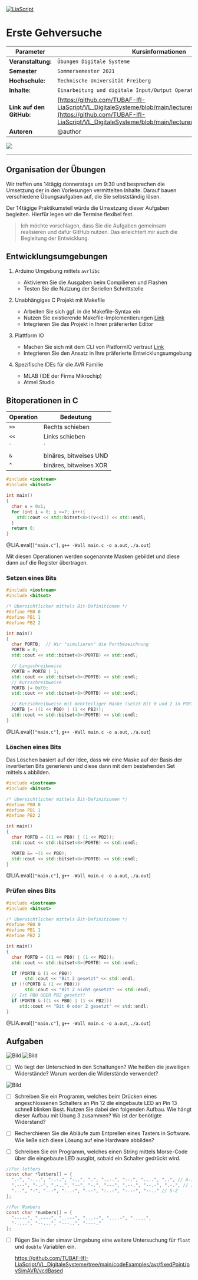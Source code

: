 <!--
author:   Sebastian Zug, Karl Fessel
email:    sebastian.zug@informatik.tu-freiberg.de

version:  0.0.1
language: de
narrator: Deutsch Female

import:  https://raw.githubusercontent.com/liascript-templates/plantUML/master/README.md
         https://github.com/LiaTemplates/AVR8js/main/README.md
         https://github.com/liascript/CodeRunner

icon: https://upload.wikimedia.org/wikipedia/commons/d/de/Logo_TU_Bergakademie_Freiberg.svg
-->

[![LiaScript](https://raw.githubusercontent.com/LiaScript/LiaScript/master/badges/course.svg)](https://liascript.github.io/course/?https://github.com/TUBAF-IfI-LiaScript/VL_DigitaleSysteme/main/exercises/00_Einfuehrung.md#1)

# Erste Gehversuche

| Parameter                | Kursinformationen                                                                                                                                                                    |
| ------------------------ | ------------------------------------------------------------------------------------------------------------------------------------------------------------------------------------ |
| **Veranstaltung:**       | `Übungen Digitale Systeme`                                                                                                                                                      |
| **Semester**             | `Sommersemester 2021`                                                                                                                                                                |
| **Hochschule:**          | `Technische Universität Freiberg`                                                                                                                                                    |
| **Inhalte:**             | `Einarbeitung und digitale Input/Output Operationen`                                                                                            |
| **Link auf den GitHub:** | [https://github.com/TUBAF-IfI-LiaScript/VL_DigitaleSysteme/blob/main/lectures/02_ATmegaFamilie.md](https://github.com/TUBAF-IfI-LiaScript/VL_DigitaleSysteme/blob/main/lectures/02_ATmegaFamilie.md) |
| **Autoren**              | @author                                                                                                                                                                              |

![](https://media.giphy.com/media/3gttGAxMSSofe/giphy-downsized.gif)

---

## Organisation der Übungen

Wir treffen uns 14tägig donnerstags um 9:30 und besprechen die Umsetzung der in den Vorlesungen vermittelten Inhalte. Darauf bauen verschiedene Übungsaufgaben auf, die Sie selbstständig lösen.

Der 14tägige Praktikumsteil würde die Umsetzung dieser Aufgaben begleiten. Hierfür legen wir die Termine flexibel fest.

> Ich möchte vorschlagen, dass Sie die Aufgaben gemeinsam realisieren und dafür GitHub nutzen. Das erleichtert mir auch die Begleitung der Entwicklung.




## Entwicklungsumgebungen

1. Arduino Umgebung mittels `avrlibc`

    + Aktivieren Sie die Ausgaben beim Compilieren und Flashen
    + Testen Sie die Nutzung der Seriellen Schnittstelle

2. Unabhängiges C Projekt mit Makefile

    + Arbeiten Sie sich ggf. in die Makefile-Syntax ein
    + Nutzen Sie existierende Makefile-Implementierungen [Link](https://www.heise.de/developer/artikel/Auf-Kommando-3361570.html)
    + Integrieren Sie das Projekt in Ihren präferierten Editor

3. Plattform IO

    + Machen Sie sich mit dem CLI von PlatformIO vertraut [Link](https://platformio.org/)
    + Integrieren Sie den Ansatz in Ihre präferierte Entwicklungsumgebung

4. Spezifische IDEs für die AVR Familie

    + MLAB (IDE der Firma Mikrochip)
    + Atmel Studio


## Bitoperationen in C

| Operation | Bedeutung               |
| --------- | ----------------------- |
| `>>`      | Rechts schieben         |
| `<<`      | Links schieben          |
| `|`       | binäres, bitweises ODER |
| `&`       | binäres, bitweises UND  |
| `^`       | binäres, bitweises XOR  |

```cpp                     Bitshifting.cpp
#include <iostream>
#include <bitset>

int main()
{
  char v = 0x1;
  for (int i = 0; i <=7; i++){
    std::cout << std::bitset<8>((v<<i)) << std::endl;
  }
  return 0;
}
```
@LIA.eval(`["main.c"]`, `g++ -Wall main.c -o a.out`, `./a.out`)

Mit diesen Operationen werden sogenannte Masken gebildet und diese dann auf die
Register übertragen.

### Setzen eines Bits

```cpp                     BitSetting.cpp
#include <iostream>
#include <bitset>

/* übersichtlicher mittels Bit-Definitionen */
#define PB0 0
#define PB1 1
#define PB2 2

int main()
{
  char PORTB;  // Wir "simulieren" die Portbezeichnung
  PORTB = 0;
  std::cout << std::bitset<8>(PORTB) << std::endl;

  // Langschreibweise
  PORTB = PORTB | 1;
  std::cout << std::bitset<8>(PORTB) << std::endl;
  // Kurzschreibweise
  PORTB |= 0xF0;
  std::cout << std::bitset<8>(PORTB) << std::endl;

  // Kurzschreibweise mit mehrteiliger Maske (setzt Bit 0 und 2 in PORTB auf "1")
  PORTB |= ((1 << PB0) | (1 << PB2));
  std::cout << std::bitset<8>(PORTB) << std::endl;
}
```
@LIA.eval(`["main.c"]`, `g++ -Wall main.c -o a.out`, `./a.out`)

### Löschen eines Bits

Das Löschen basiert auf der Idee, dass wir eine Maske auf der Basis der invertierten
Bits generieren und diese dann mit dem bestehenden Set mittels `&` abbilden.

```cpp                     BitSetting.cpp
#include <iostream>
#include <bitset>

/* übersichtlicher mittels Bit-Definitionen */
#define PB0 0
#define PB1 1
#define PB2 2

int main()
{
  char PORTB = ((1 << PB0) | (1 << PB2));
  std::cout << std::bitset<8>(PORTB) << std::endl;

  PORTB &= ~(1 << PB0);
  std::cout << std::bitset<8>(PORTB) << std::endl;
}
```
@LIA.eval(`["main.c"]`, `g++ -Wall main.c -o a.out`, `./a.out`)

### Prüfen eines Bits

```cpp                     BitSetting.cpp
#include <iostream>
#include <bitset>

/* übersichtlicher mittels Bit-Definitionen */
#define PB0 0
#define PB1 1
#define PB2 2

int main()
{
  char PORTB = ((1 << PB0) | (1 << PB2));
  std::cout << std::bitset<8>(PORTB) << std::endl;

  if (PORTB & (1 << PB0))
       std::cout << "Bit 2 gesetzt" << std::endl;
  if (!(PORTB & (1 << PB0)))
       std::cout << "Bit 2 nicht gesetzt" << std::endl;
  // Ist PB0 ODER PB2 gesetzt?
  if (PORTB & ((1 << PB0) | (1 << PB2)))
     std::cout << "Bit 0 oder 2 gesetzt" << std::endl;
}
```
@LIA.eval(`["main.c"]`, `g++ -Wall main.c -o a.out`, `./a.out`)

## Aufgaben

![Bild](../images/exercises/Active_High.png)
![Bild](../images/exercises/Active_Low.png)

- [ ] Wo liegt der Unterschied in den Schaltungen? Wie heißen die jeweiligen Widerstände? Warum werden die Widerstände verwendet?

![Bild](../images/exercises/Aufbau.png)

- [ ] Schreiben Sie ein Programm, welches beim Drücken eines angeschlossenen Schalters an Pin 12 die eingebaute LED an Pin 13 schnell blinken lässt. Nutzen Sie dabei den folgenden Aufbau. Wie hängt dieser Aufbau mit Übung 3 zusammen? Wo ist der benötigte Widerstand?

- [ ] Recherchieren Sie die Abläufe zum Entprellen eines Tasters in Software. Wie ließe sich diese Lösung auf eine Hardware abbilden?

- [ ] Schreiben Sie ein Programm, welches einen String mittels Morse-Code über die eingebaute LED ausgibt, sobald ein Schalter gedrückt wird.

```c
//For letters
const char *letters[] = {
  ".-", "-...", "-.-.", "-..", ".", "..-.", "--.", "....", "..", // A-I
  ".---", "-.-", ".-..", "--", "-.", "---", ".--.", "--.-", ".-.", // J-R
  "...", "-", "..-", "...-", ".--", "-..-", "-.--", "--.." // S-Z
};

//For Numbers
const char *numbers[] = {
  "-----", ".----", "..---", "...--", "....-", ".....",
  "-....", "--...", "---..", "----."
};
```

- [ ] Fügen Sie in der simavr Umgebung eine weitere Untersuchung für `float` und `double` Variablen ein.

    https://github.com/TUBAF-IfI-LiaScript/VL_DigitaleSysteme/tree/main/codeExamples/avr/fixedPoint/pySimAVR/vcdBased
